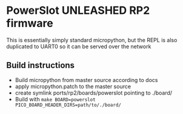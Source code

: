# PowerSlot UNLEASHED RP2 firmware

This is essentially simply standard micropython, but the REPL is also duplicated to UART0 so it can be served over the network

## Build instructions

- Build micropython from master source according to docs
- apply micropython.patch to the master source
- create symlink ports/rp2/boards/powerslot pointing to ./board/
- Build with `make BOARD=powerslot PICO_BOARD_HEADER_DIRS=path/to/./board/`
